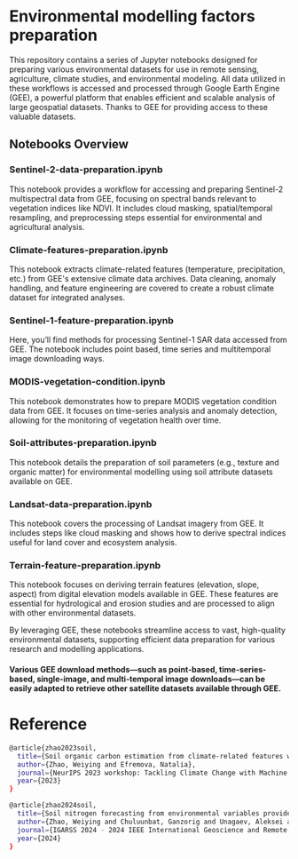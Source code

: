 # Environmental modelling factors preparation

This repository contains a series of Jupyter notebooks designed for preparing various environmental datasets for use in remote sensing, agriculture, climate studies, and environmental modeling. All data utilized in these workflows is accessed and processed through Google Earth Engine (GEE), a powerful platform that enables efficient and scalable analysis of large geospatial datasets. Thanks to GEE for providing access to these valuable datasets.

## Notebooks Overview
### Sentinel-2-data-preparation.ipynb
This notebook provides a workflow for accessing and preparing Sentinel-2 multispectral data from GEE, focusing on spectral bands relevant to vegetation indices like NDVI. It includes cloud masking, spatial/temporal resampling, and preprocessing steps essential for environmental and agricultural analysis.

### Climate-features-preparation.ipynb
This notebook extracts climate-related features (temperature, precipitation, etc.) from GEE's extensive climate data archives. Data cleaning, anomaly handling, and feature engineering are covered to create a robust climate dataset for integrated analyses.

### Sentinel-1-feature-preparation.ipynb
Here, you’ll find methods for processing Sentinel-1 SAR data accessed from GEE. The notebook includes point based, time series and multitemporal image downloading ways.

### MODIS-vegetation-condition.ipynb
This notebook demonstrates how to prepare MODIS vegetation condition data from GEE. It focuses on time-series analysis and anomaly detection, allowing for the monitoring of vegetation health over time.

### Soil-attributes-preparation.ipynb
This notebook details the preparation of soil parameters (e.g., texture and organic matter) for environmental modelling using soil attribute datasets available on GEE.

### Landsat-data-preparation.ipynb
This notebook covers the processing of Landsat imagery from GEE. It includes steps like cloud masking and shows how to derive spectral indices useful for land cover and ecosystem analysis.

###  Terrain-feature-preparation.ipynb
This notebook focuses on deriving terrain features (elevation, slope, aspect) from digital elevation models available in GEE. These features are essential for hydrological and erosion studies and are processed to align with other environmental datasets.

By leveraging GEE, these notebooks streamline access to vast, high-quality environmental datasets, supporting efficient data preparation for various research and modelling applications. 

#### Various GEE download methods—such as point-based, time-series-based, single-image, and multi-temporal image downloads—can be easily adapted to retrieve other satellite datasets available through GEE.

# Reference

```bash
@article{zhao2023soil,
  title={Soil organic carbon estimation from climate-related features with graph neural network},
  author={Zhao, Weiying and Efremova, Natalia},
  journal={NeurIPS 2023 workshop: Tackling Climate Change with Machine Learning},
  year={2023}
}

@article{zhao2024soil,
  title={Soil nitrogen forecasting from environmental variables provided by multisensor remote sensing images},
  author={Zhao, Weiying and Chuluunbat, Ganzorig and Unagaev, Aleksei and Efremova, Natalia},
  journal={IGARSS 2024 - 2024 IEEE International Geoscience and Remote Sensing Symposium},
  year={2024}
}

